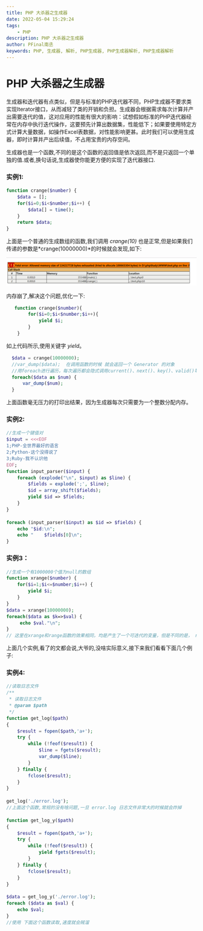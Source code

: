 ```yaml
---
title: PHP 大杀器之生成器
date: 2022-05-04 15:29:24
tags:
    - PHP
description: PHP 大杀器之生成器
author: PFinal南丞
keywords: PHP, 生成器, 解析, PHP生成器, PHP生成器解析, PHP生成器解析
---
```


# PHP 大杀器之生成器

生成器和迭代器有点类似，但是与标准的PHP迭代器不同，PHP生成器不要求类实现Iterator接口，从而减轻了类的开销和负担。生成器会根据需求每次计算并产出需要迭代的值，这对应用的性能有很大的影响：试想假如标准的PHP迭代器经常在内存中执行迭代操作，这要预先计算出数据集，性能低下；如果要使用特定方式计算大量数据，如操作Excel表数据，对性能影响更甚。此时我们可以使用生成器，即时计算并产出后续值，不占用宝贵的内存空间。

生成器也是一个函数,不同的是这个函数的返回值是依次返回,而不是只返回一个单独的值.或者,换句话说,生成器使你能更方便的实现了迭代器接口.


### 实例1:

```php
function crange($number) {
    $data = [];
    for($i=0;$i<$number;$i++) {
        $data[] = time();
    }
    return $data;
}

```
上面是一个普通的生成数组的函数,我们调用 *crange(10)* 也是正常,但是如果我们传递的参数是*crange(10000000)*的时候就会发现,如下:

![](https://raw.githubusercontent.com/pfinal-nc/iGallery/master/pkg/20220704161236.png)

内存崩了,解决这个问题,优化一下:

```php
   function crange($number){
        for($i=0;$i<$number;$i++){
            yield $i;
        }
    }

```
如上代码所示,使用关键字 *yield*。

```php
  $data = crange(10000000);
  //var_dump($data);  在调用函数的时候 就会返回一个 Generator 的对象
  //用foreach进行遍历，每次遍历都会隐式调用current()、next()、key()、valid()等方法。（Generator类中的方法）
  foreach($data as $num) {
      var_dump($num);
  }
```
上面函数毫无压力的打印出结果，因为生成器每次只需要为一个整数分配内存。

### 实例2:

```php
//生成一个键值对
$input = <<<EOF
1;PHP-全世界最好的语言
2;Python-这个没得说了
3;Ruby-我不认识他
EOF;
function input_parser($input) {
    foreach (explode("\n", $input) as $line) {
        $fields = explode(';', $line);
        $id = array_shift($fields);
        yield $id => $fields;
    }
}

foreach (input_parser($input) as $id => $fields) {
    echo "$id:\n";
    echo "    $fields[0]\n";
}
```

### 实例3：

```php
//生成一个有1000000个值为null的数组
function xrange($number) {
    for($i=1;$i<=$number;$i++) {
        yield $i;
    }
}
$data = xrange(10000000);
foreach($data as $k=>$val) {
     echo $val."\n";
}
// 这里在xrange和range函数的效果相同，均是产生了一个可迭代的变量，但是不同的是， range 函数有点像ORM里面常说的 预加载 ，而xrange则是 懒加载 只是等到迭代到那个点才会产生对应的值，因此xrange并不需要分配大块内存来存放变量，大大节约了内存，提升效率。
```

上面几个实例,看了的文都会说,大爷的,没啥实际意义,接下来我们看看下面几个例子:

### 实例4:

```php
//读取日志文件
/**
 * 读取日志文件
 * @param $path
 */
function get_log($path)
{
    $result = fopen($path,'a+');
    try {
        while (!feof($result)) {
            $line = fgets($result);
            var_dump($line);
        }
    } finally {
        fclose($result);
    }
}

get_log('./error.log');
//上面这个函数,常规的没有啥问题,一旦 error.log 日志文件非常大的时候就会炸掉

function get_log_y($path)
{
    $result = fopen($path,'a+');
    try {
        while (!feof($result)) {
            yield fgets($result);
        }
    } finally {
        fclose($result);
    }
}

$data = get_log_y('./error.log');
foreach ($data as $val) {
    echo $val;
}
//使用 下面这个函数读取,速度就会贼溜
```